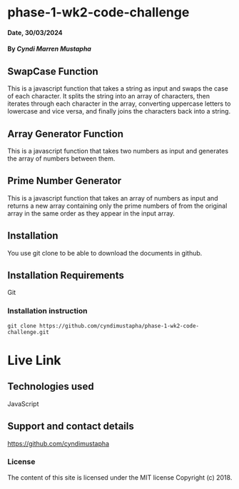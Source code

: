 # phase-1-wk2-code-challenge

#### Date, 30/03/2024

#### By _Cyndi Marren Mustapha_

## SwapCase Function

This is a javascript function that takes a string as input and swaps the case of each character. It splits the string into an array of characters, then iterates through each character in the array, converting uppercase letters to lowercase and vice versa, and finally joins the characters back into a string.

## Array Generator Function

This is a javascript function that takes two numbers as input and generates the array of numbers between them.

## Prime Number Generator

This is a javascript function that takes an array of numbers as input and returns a new array containing only the prime numbers of from the original array in the same order as they appear in the input array.

## Installation

You use git clone to be able to download the documents in github.

## Installation Requirements

Git

### Installation instruction

```
git clone https://github.com/cyndimustapha/phase-1-wk2-code-challenge.git

```

# Live Link

## Technologies used

JavaScript

## Support and contact details

https://github.com/cyndimustapha

### License

The content of this site is licensed under the MIT license
Copyright (c) 2018.
